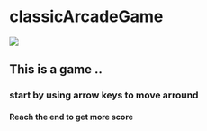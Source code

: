 # classicArcadeGame
<img src='http://4.1m.yt/zwbo3i.jpg'>

## This is a game .. 
### start by using arrow keys to move arround
#### Reach the end to get more score
